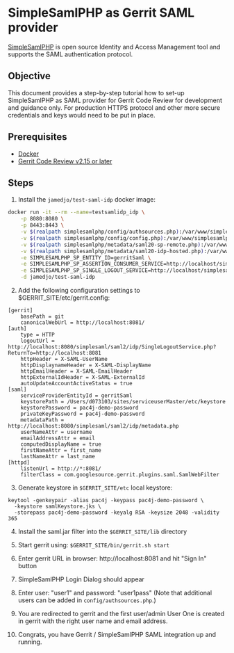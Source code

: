 # SimpleSamlPHP as Gerrit SAML provider

[SimpleSamlPHP](https://simplesamlphp.org/) is open source Identity and Access
Management tool and supports the SAML authentication protocol.

## Objective

This document provides a step-by-step tutorial how to set-up SimpleSamlPHP as
SAML provider for Gerrit Code Review for development and guidance only.
For production HTTPS protocol and other more secure credentials and keys
would need to be put in place.

## Prerequisites

- [Docker](https://www.docker.com/get-started)
- [Gerrit Code Review v2.15 or later](https://www.gerritcodereview.com)

## Steps

1. Install the `jamedjo/test-saml-idp` docker image:

```bash
docker run -it --rm --name=testsamlidp_idp \
	-p 8080:8080 \
	-p 8443:8443 \
	-v $(realpath simplesamlphp/config/authsources.php):/var/www/simplesamlphp/config/authsources.php \
	-v $(realpath simplesamlphp/config/config.php):/var/www/simplesamlphp/config/config.php \
	-v $(realpath simplesamlphp/metadata/saml20-sp-remote.php):/var/www/simplesamlphp/metadata/saml20-sp-remote.php \
	-v $(realpath simplesamlphp/metadata/saml20-idp-hosted.php):/var/www/simplesamlphp/metadata/saml20-idp-hosted.php \
	-e SIMPLESAMLPHP_SP_ENTITY_ID=gerritSaml \
	-e SIMPLESAMLPHP_SP_ASSERTION_CONSUMER_SERVICE=http://localhost/simplesaml/module.php/saml/sp/saml2-acs.php/test-sp \
	-e SIMPLESAMLPHP_SP_SINGLE_LOGOUT_SERVICE=http://localhost/simplesaml/module.php/saml/sp/saml2-logout.php/test-sp \
	-d jamedjo/test-saml-idp
```

2. Add the following configuration settings to $GERRIT_SITE/etc/gerrit.config:

```
[gerrit]
	basePath = git
	canonicalWebUrl = http://localhost:8081/
[auth]
	type = HTTP
	logoutUrl = http://localhost:8080/simplesaml/saml2/idp/SingleLogoutService.php?ReturnTo=http://localhost:8081
	httpHeader = X-SAML-UserName
	httpDisplaynameHeader = X-SAML-DisplayName
	httpEmailHeader = X-SAML-EmailHeader
	httpExternalIdHeader = X-SAML-ExternalId
	autoUpdateAccountActiveStatus = true
[saml]
	serviceProviderEntityId = gerritSaml
	keystorePath = /Users/d073103/sites/serviceuserMaster/etc/keystore
	keystorePassword = pac4j-demo-password
	privateKeyPassword = pac4j-demo-password
	metadataPath = http://localhost:8080/simplesaml/saml2/idp/metadata.php
	userNameAttr = username
	emailAddressAttr = email
	computedDisplayName = true
	firstNameAttr = first_name
	lastNameAttr = last_name
[httpd]
	listenUrl = http://*:8081/
	filterClass = com.googlesource.gerrit.plugins.saml.SamlWebFilter
```

3. Generate keystore in `$GERRIT_SITE/etc` local keystore:

```
keytool -genkeypair -alias pac4j -keypass pac4j-demo-password \
  -keystore samlKeystore.jks \
  -storepass pac4j-demo-password -keyalg RSA -keysize 2048 -validity 365
```

4. Install the saml.jar filter into the `$GERRIT_SITE/lib` directory

5. Start gerrit using: `$GERRIT_SITE/bin/gerrit.sh start`

6. Enter gerrit URL in browser: http://localhost:8081 and hit "Sign In" button

7. SimpleSamlPHP Login Dialog should appear

8. Enter user: "user1" and password: "user1pass" (Note that additional users can
be added in `config/authsources.php`.)

9. You are redirected to gerrit and the first user/admin User One is created
in gerrit with the right user name and email address.

12. Congrats, you have Gerrit / SimpleSamlPHP SAML integration up and running.
